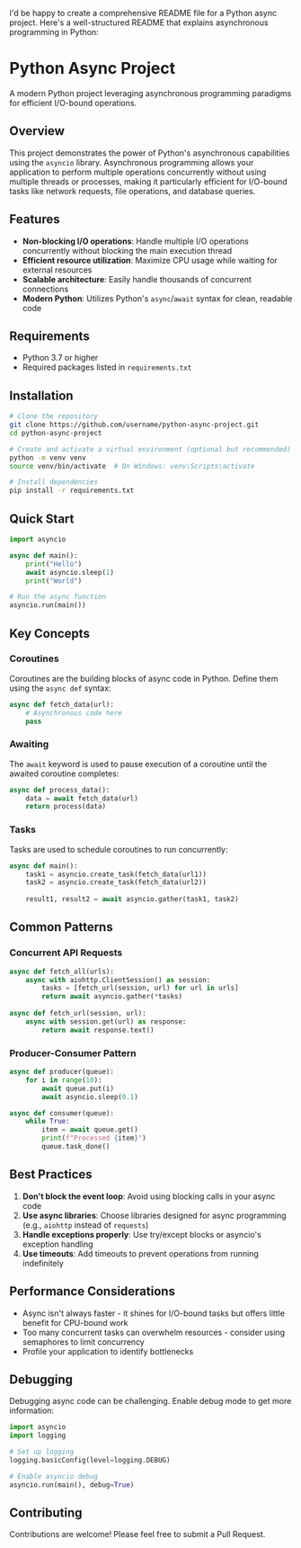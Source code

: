 I'd be happy to create a comprehensive README file for a Python async project. Here's a well-structured README that explains asynchronous programming in Python:



# Python Async Project

A modern Python project leveraging asynchronous programming paradigms for efficient I/O-bound operations.

## Overview

This project demonstrates the power of Python's asynchronous capabilities using the `asyncio` library. Asynchronous programming allows your application to perform multiple operations concurrently without using multiple threads or processes, making it particularly efficient for I/O-bound tasks like network requests, file operations, and database queries.

## Features

- **Non-blocking I/O operations**: Handle multiple I/O operations concurrently without blocking the main execution thread
- **Efficient resource utilization**: Maximize CPU usage while waiting for external resources
- **Scalable architecture**: Easily handle thousands of concurrent connections
- **Modern Python**: Utilizes Python's `async`/`await` syntax for clean, readable code

## Requirements

- Python 3.7 or higher
- Required packages listed in `requirements.txt`

## Installation

```bash
# Clone the repository
git clone https://github.com/username/python-async-project.git
cd python-async-project

# Create and activate a virtual environment (optional but recommended)
python -m venv venv
source venv/bin/activate  # On Windows: venv\Scripts\activate

# Install dependencies
pip install -r requirements.txt
```

## Quick Start

```python
import asyncio

async def main():
    print("Hello")
    await asyncio.sleep(1)
    print("World")

# Run the async function
asyncio.run(main())
```

## Key Concepts

### Coroutines

Coroutines are the building blocks of async code in Python. Define them using the `async def` syntax:

```python
async def fetch_data(url):
    # Asynchronous code here
    pass
```

### Awaiting

The `await` keyword is used to pause execution of a coroutine until the awaited coroutine completes:

```python
async def process_data():
    data = await fetch_data(url)
    return process(data)
```

### Tasks

Tasks are used to schedule coroutines to run concurrently:

```python
async def main():
    task1 = asyncio.create_task(fetch_data(url1))
    task2 = asyncio.create_task(fetch_data(url2))
    
    result1, result2 = await asyncio.gather(task1, task2)
```

## Common Patterns

### Concurrent API Requests

```python
async def fetch_all(urls):
    async with aiohttp.ClientSession() as session:
        tasks = [fetch_url(session, url) for url in urls]
        return await asyncio.gather(*tasks)
        
async def fetch_url(session, url):
    async with session.get(url) as response:
        return await response.text()
```

### Producer-Consumer Pattern

```python
async def producer(queue):
    for i in range(10):
        await queue.put(i)
        await asyncio.sleep(0.1)

async def consumer(queue):
    while True:
        item = await queue.get()
        print(f"Processed {item}")
        queue.task_done()
```

## Best Practices

1. **Don't block the event loop**: Avoid using blocking calls in your async code
2. **Use async libraries**: Choose libraries designed for async programming (e.g., `aiohttp` instead of `requests`)
3. **Handle exceptions properly**: Use try/except blocks or asyncio's exception handling
4. **Use timeouts**: Add timeouts to prevent operations from running indefinitely

## Performance Considerations

- Async isn't always faster - it shines for I/O-bound tasks but offers little benefit for CPU-bound work
- Too many concurrent tasks can overwhelm resources - consider using semaphores to limit concurrency
- Profile your application to identify bottlenecks

## Debugging

Debugging async code can be challenging. Enable debug mode to get more information:

```python
import asyncio
import logging

# Set up logging
logging.basicConfig(level=logging.DEBUG)

# Enable asyncio debug
asyncio.run(main(), debug=True)
```

## Contributing

Contributions are welcome! Please feel free to submit a Pull Request.
